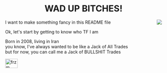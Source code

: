<style>
  #background{
    z-index:0
  }
</style>

<h1 align="center">WAD UP BITCHES!</h1>

<img id="background" align=right src="https://i.pinimg.com/736x/fd/d7/81/fdd781aab0dc06b6d457504eb64c568a.jpg" z-index=0>
<p>I want to make something fancy in this README file</p>
<p>Ok, let's start by getting to know who TF I am</p>
<p>Born in 2008, living in Iran<br/>
you know, I've always wanted
to be like a Jack of All Trades<br/>
but for now, you can call me
a Jack of BULLSHIT Trades</p>
<a href="https://discord.gg/frzm" target="blank"><img align="center" src="https://raw.githubusercontent.com/rahuldkjain/github-profile-readme-generator/master/src/images/icons/Social/discord.svg" alt="frzm" height="30" width="40" /></a></div>

